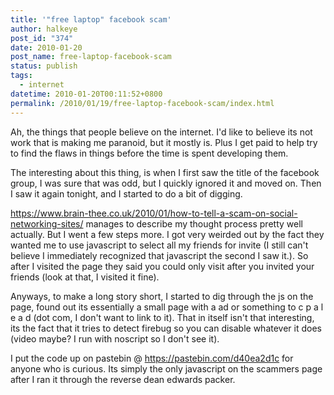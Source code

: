 ```yaml
---
title: '"free laptop" facebook scam'
author: halkeye
post_id: "374"
date: 2010-01-20
post_name: free-laptop-facebook-scam
status: publish
tags:
  - internet
datetime: 2010-01-20T00:11:52+0800
permalink: /2010/01/19/free-laptop-facebook-scam/index.html
---
```


Ah, the things that people believe on the internet. I'd like to believe its not work that is making me paranoid, but it mostly is. Plus I get paid to help try to find the flaws in things before the time is spent developing them.

The interesting about this thing, is when I first saw the title of the facebook group, I was sure that was odd, but I quickly ignored it and moved on. Then I saw it again tonight, and I started to do a bit of digging.

https://www.brain-thee.co.uk/2010/01/how-to-tell-a-scam-on-social-networking-sites/ manages to describe my thought process pretty well actually. But I went a few steps more. I got very weirded out by the fact they wanted me to use javascript to select all my friends for invite (I still can't believe I immediately recognized that javascript the second I saw it.). So after I visited the page they said you could only visit after you invited your friends (look at that, I visited it fine).

Anyways, to make a long story short, I started to dig through the js on the page, found out its essentially a small page with a ad or something to c p a l e a d (dot com, I don't want to link to it). That in itself isn't that interesting, its the fact that it tries to detect firebug so you can disable whatever it does (video maybe? I run with noscript so I don't see it).

I put the code up on pastebin @ https://pastebin.com/d40ea2d1c for anyone who is curious. Its simply the only javascript on the scammers page after I ran it through the reverse dean edwards packer.

